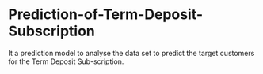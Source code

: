 # Prediction-of-Term-Deposit-Subscription
 It a prediction model to analyse the data set to predict the target customers for the Term Deposit Sub-scription.
